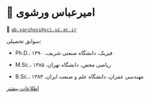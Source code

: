 
# 👤  **امیر‌عباس ورشوی**


📧  [`ab.varshovi@sci.ui.ac.ir`](mailto:ab.varshovi@sci.ui.ac.ir)


سوابق تحصیلی: 


- Ph.D.، فیزیک، دانشگاه صنعتی شریف، ۱۳۹۰


- M.Sc.، ریاضی محض، دانشگاه تهران، ۱۳۸۵


- B.Sc.، مهندسی عمران، دانشگاه علم و صنعت ایران، ۱۳۸۳


[اطلاعات بیشتر](https://sci.ui.ac.ir/ab.varshovi)

